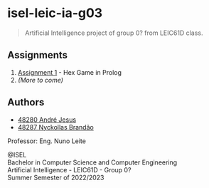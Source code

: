# isel-leic-ia-g03

> Artificial Intelligence project of group 0? from LEIC61D class.

## Assignments

1. [Assignment 1](assignment1/README.md) - Hex Game in Prolog
2. *(More to come)*

## Authors

- [48280 André Jesus](https://github.com/andre-j3sus)
- [48287 Nyckollas Brandão](https://github.com/Nyckoka)

Professor: Eng. Nuno Leite

@ISEL<br>
Bachelor in Computer Science and Computer Engineering<br>
Artificial Intelligence - LEIC61D - Group 0?<br>
Summer Semester of 2022/2023